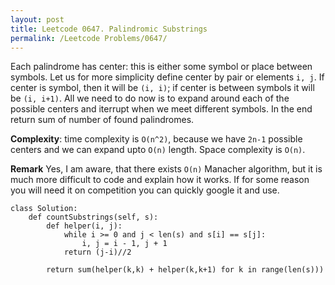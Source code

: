 ```yaml
---
layout: post
title: Leetcode 0647. Palindromic Substrings
permalink: /Leetcode Problems/0647/
---
```


Each palindrome has center: this is either some symbol or place between symbols. Let us for more simplicity define center by pair or elements `i, j`. If center is symbol, then it will be `(i, i)`; if center is between symbols it will be `(i, i+1)`. All we need to do now is to expand around each of the possible centers and iterrupt when we meet different symbols. In the end return sum of number of found palindromes.

**Complexity**: time complexity is `O(n^2)`, because we have `2n-1` possible centers and we can expand upto `O(n)` length. Space complexity is `O(n)`.

**Remark** Yes, I am aware, that there exists `O(n)` Manacher algorithm, but it is much more difficult to code and explain how it works. If for some reason you will need it on competition you can quickly google it and use.

```
class Solution:
    def countSubstrings(self, s):
        def helper(i, j):
            while i >= 0 and j < len(s) and s[i] == s[j]:
                i, j = i - 1, j + 1
            return (j-i)//2
        
        return sum(helper(k,k) + helper(k,k+1) for k in range(len(s)))
```
